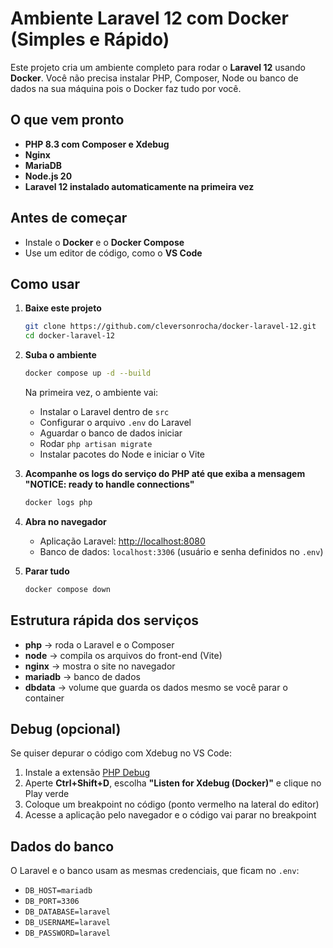 # Ambiente Laravel 12 com Docker (Simples e Rápido)

Este projeto cria um ambiente completo para rodar o **Laravel 12** usando **Docker**.
Você não precisa instalar PHP, Composer, Node ou banco de dados na sua máquina pois o Docker faz tudo por você.

## O que vem pronto

* **PHP 8.3 com Composer e Xdebug**
* **Nginx**
* **MariaDB**
* **Node.js 20**
* **Laravel 12 instalado automaticamente na primeira vez**

## Antes de começar

* Instale o **Docker** e o **Docker Compose**
* Use um editor de código, como o **VS Code**

## Como usar

1. **Baixe este projeto**

   ```bash
   git clone https://github.com/cleversonrocha/docker-laravel-12.git
   cd docker-laravel-12
   ```

2. **Suba o ambiente**

   ```bash
   docker compose up -d --build
   ```

   Na primeira vez, o ambiente vai:

   * Instalar o Laravel dentro de `src`
   * Configurar o arquivo `.env` do Laravel
   * Aguardar o banco de dados iniciar
   * Rodar `php artisan migrate`
   * Instalar pacotes do Node e iniciar o Vite

3. **Acompanhe os logs do serviço do PHP até que exiba a mensagem "NOTICE: ready to handle connections"**
   ```bash
   docker logs php
   ```

4. **Abra no navegador**

   * Aplicação Laravel: [http://localhost:8080](http://localhost:8080)
   * Banco de dados: `localhost:3306` (usuário e senha definidos no `.env`)

5. **Parar tudo**

   ```bash
   docker compose down
   ```

## Estrutura rápida dos serviços

* **php** → roda o Laravel e o Composer
* **node** → compila os arquivos do front-end (Vite)
* **nginx** → mostra o site no navegador
* **mariadb** → banco de dados
* **dbdata** → volume que guarda os dados mesmo se você parar o container

## Debug (opcional)

Se quiser depurar o código com Xdebug no VS Code:

1. Instale a extensão [PHP Debug](https://marketplace.visualstudio.com/items?itemName=xdebug.php-debug)
2. Aperte **Ctrl+Shift+D**, escolha **"Listen for Xdebug (Docker)"** e clique no Play verde
3. Coloque um breakpoint no código (ponto vermelho na lateral do editor)
4. Acesse a aplicação pelo navegador e o código vai parar no breakpoint

## Dados do banco

O Laravel e o banco usam as mesmas credenciais, que ficam no `.env`:

* `DB_HOST=mariadb`
* `DB_PORT=3306`
* `DB_DATABASE=laravel`
* `DB_USERNAME=laravel`
* `DB_PASSWORD=laravel`
